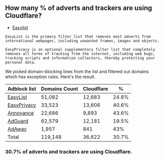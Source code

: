 ## How many % of adverts and trackers are using Cloudflare?


- [Easylist](https://web.archive.org/web/20210516110248/https://easylist.to/)
```
EasyList is the primary filter list that removes most adverts from international webpages, including unwanted frames, images and objects.

EasyPrivacy is an optional supplementary filter list that completely removes all forms of tracking from the internet, including web bugs, tracking scripts and information collectors, thereby protecting your personal data.
```


We picked domain-blocking lines from the list and filtered out domains which has exception rules.
Here's the result.


| Adblock list | Domains Count | Cloudflare | % |
| --- | --- | --- | --- |
| [EasyList](https://easylist.to/easylist/easylist.txt) | 51,082 | 12,683 | 24.8% |
| [EasyPrivacy](https://easylist.to/easylist/easyprivacy.txt) | 33,523 | 13,606 | 40.6% |
| [Annoyance](https://secure.fanboy.co.nz/fanboy-annoyance.txt) | 22,686 | 9,893 | 43.6% |
| [AdGuard](https://adguardteam.github.io/AdGuardSDNSFilter/Filters/filter.txt) | 62,579 | 12,181 | 19.5% |
| [AdAway](https://raw.githubusercontent.com/AdAway/adaway.github.io/master/hosts.txt) | 1,957 | 841 | 43% |
| Total | 119,148 | 36,622 | 30.7% |


### 30.7% of adverts and trackers are using Cloudflare.